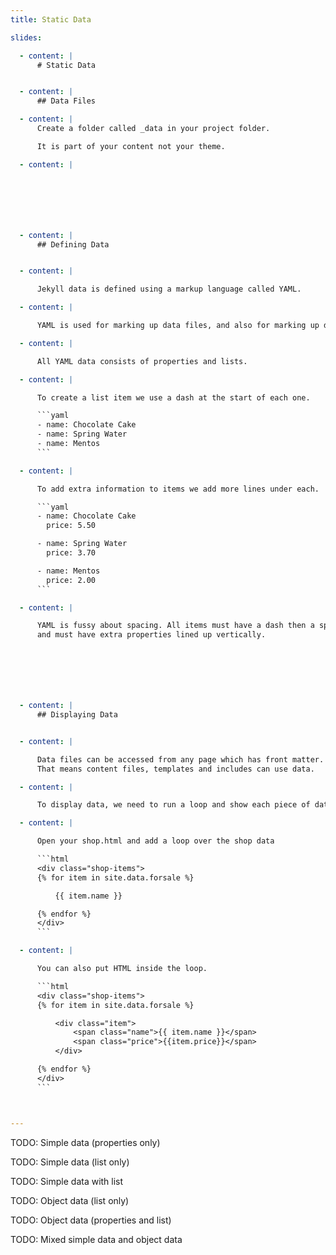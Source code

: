 ```yaml
---
title: Static Data

slides: 

  - content: |
      # Static Data


  - content: |
      ## Data Files

  - content: |
      Create a folder called _data in your project folder.

      It is part of your content not your theme.

  - content: |







  - content: |
      ## Defining Data


  - content: |

      Jekyll data is defined using a markup language called YAML.

  - content: |

      YAML is used for marking up data files, and also for marking up data in the front matter.

  - content: |

      All YAML data consists of properties and lists.

  - content: |

      To create a list item we use a dash at the start of each one.

      ```yaml
      - name: Chocolate Cake
      - name: Spring Water
      - name: Mentos
      ```

  - content: |

      To add extra information to items we add more lines under each.

      ```yaml
      - name: Chocolate Cake
        price: 5.50

      - name: Spring Water
        price: 3.70

      - name: Mentos
        price: 2.00
      ```

  - content: |

      YAML is fussy about spacing. All items must have a dash then a space,
      and must have extra properties lined up vertically.







  - content: |
      ## Displaying Data


  - content: |

      Data files can be accessed from any page which has front matter.
      That means content files, templates and includes can use data.

  - content: |

      To display data, we need to run a loop and show each piece of data.

  - content: |

      Open your shop.html and add a loop over the shop data

      ```html
      <div class="shop-items">
      {% for item in site.data.forsale %}

          {{ item.name }}

      {% endfor %}
      </div>
      ```

  - content: |

      You can also put HTML inside the loop.

      ```html
      <div class="shop-items">
      {% for item in site.data.forsale %}

          <div class="item">
              <span class="name">{{ item.name }}</span>
              <span class="price">{{item.price}}</span>
          </div>

      {% endfor %}
      </div>
      ```



---
```


TODO: Simple data (properties only)

TODO: Simple data (list only)

TODO: Simple data with list

TODO: Object data (list only)

TODO: Object data (properties and list)

TODO: Mixed simple data and object data